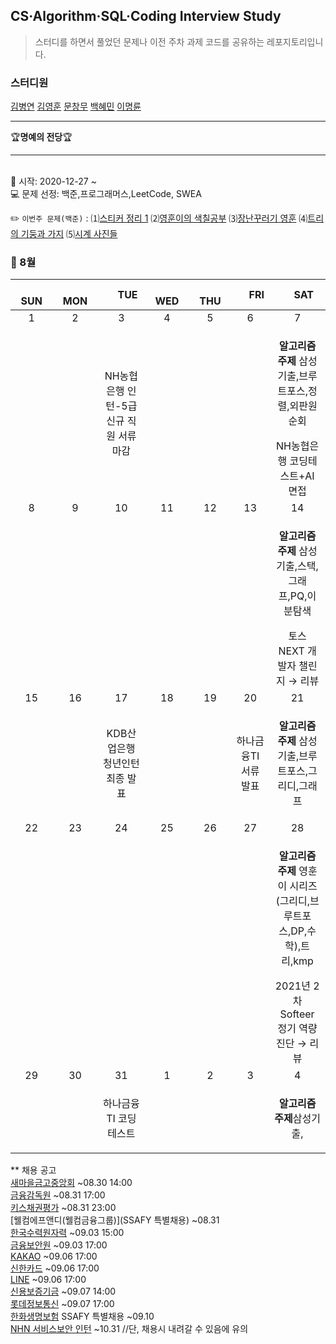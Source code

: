 ## CS·Algorithm·SQL·Coding Interview Study
<blockquote>스터디를 하면서 풀었던 문제나 이전 주차 과제 코드를 공유하는 레포지토리입니다.</blockquote>

### 스터디원

[김병연](https://github.com/whyWhale) [김영훈](https://github.com/kim0hoon) [문창무](https://github.com/ChangmooMoon) [백혜민](https://github.com/HyeminBaek) [이명륜](https://github.com/auddl0756)

<hr>
🏆<b>명예의 전당</b>🏆

<hr>

<br> 📌 시작: 2020-12-27 ~
<br> 💻 문제 선정: 백준,프로그래머스,LeetCode, SWEA

✏️ `이번주 문제(백준)` : ⑴[스티커 정리 1](https://www.acmicpc.net/problem/1101)  ⑵[영훈이의 색칠공부](https://www.acmicpc.net/problem/14578)  ⑶[장난꾸러기 영훈](https://www.acmicpc.net/problem/12025)  ⑷[트리의 기둥과 가지](https://www.acmicpc.net/problem/20924)  ⑸[시계 사진들](https://www.acmicpc.net/problem/10266)

<h3> 📅 8월 </h3>


|　  SUN　  |　  MON　  |　  TUE　  |　  WED　  |　  THU　  |　  FRI　  |　  SAT　  |
|:---:|:---:|:---:|:---:|:---:|:---:|:---:|
|   1    |   2    |   3  |  4  |  5  |  6  |  7  |
|     |     |NH농협은행 인턴-5급 신규 직원 서류 마감| |  | |<p><b>알고리즘 주제</b> 삼성기출,브루트포스,정렬,외판원순회</p>NH농협은행 코딩테스트+AI 면접|
|   8   |      9      |      10      |     11     |    12     |     13     |   14   |
|||||||<p><b>알고리즘 주제</b> 삼성기출,스택,그래프,PQ,이분탐색</p>토스 NEXT 개발자 챌린지 → 리뷰|
| 15 |      16       |      17       |      18      |     19     |     20     |21|
|    ||KDB산업은행 청년인턴 최종 발표|||하나금융TI 서류 발표|<p><b>알고리즘 주제</b> 삼성기출,브루트포스,그리디,그래프</p>|
| 22 |      23        |      24       | 25   |  26  |  27  |  28  |
|||||||<p><b>알고리즘 주제</b> 영훈이 시리즈(그리디,브루트포스,DP,수학),트리,kmp</p>2021년 2차 Softeer 정기 역량 진단 → 리뷰|
| 29 |30|31|1|2|3|4|
|||하나금융TI 코딩테스트||||<p><b>알고리즘 주제</b>삼성기출,</p>|


** 채용 공고
<br>[새마을금고중앙회](https://www.kfcc.co.kr/recruit/rec0095.do) ~08.30 14:00
<br>[금융감독원](https://www.saramin.co.kr/zf_user/jobs/relay/view?isMypage=no&rec_idx=40962726&recommend_ids=eJxNjLsNxFAMw6a53n%2FJdQbJ%2FlvcQwLErgyCpkLgQMtN1R%2BukHPF7SAf7Aqv%2FJAMw9gTesXYSO5ndYIzpRnEWAhltZmwZVO7uabOcA1a9Nv%2BAawBKbo%3D&view_type=search&searchword=%EA%B8%88%EC%9C%B5%EA%B0%90%EB%8F%85%EC%9B%90&searchType=search&gz=1&t_ref_content=generic&t_ref=search&paid_fl=n#seq=0) ~08.31 17:00
<br>[키스채권평가](https://kispricing.saramin.co.kr/_service/zlight/apply_site/apply/recruit_default.asp) ~08.31 23:00
<br>[웰컴에프앤디(웰컴금융그룹)](SSAFY 특별채용) ~08.31
<br>[한국수력원자력](https://www.khnp.co.kr/RECU_NEW/RECU_NEW?cmdn=NEW_BQ11) ~09.03 15:00
<br>[금융보안원](https://fsec.saramin.co.kr/service/fsec/2108/applicant/apply/recruit_default.asp) ~09.03 17:00
<br>[KAKAO](https://programmers.co.kr/competitions/1571) ~09.06 17:00 
<br>[신한카드](http://shcard2.incruit.com/hire/viewhire.asp?projectid=104) ~09.06 17:00 
<br>[LINE](https://www.careers-2021-liner.com/) ~09.06 17:00
<br>[신용보증기금](https://kodit.saramin.co.kr/service/kodit/2146/applicant/apply/recruit_default.asp) ~09.07 14:00
<br>[롯데정보통신](https://recruit.lotte.co.kr/apply/announcement/detail/20288001?compcd=30007) ~09.07 17:00
<br>[한화생명보험](https://www.hanwhalife.com) SSAFY 특별채용 ~09.10
<br>[NHN 서비스보안 인턴](https://linkareer.com/activity/66687?utm_source=cafe_specup&utm_medium=weeklist_intern&utm_campaign=weekly_list) ~10.31 //단, 채용시 내려갈 수 있음에 유의
